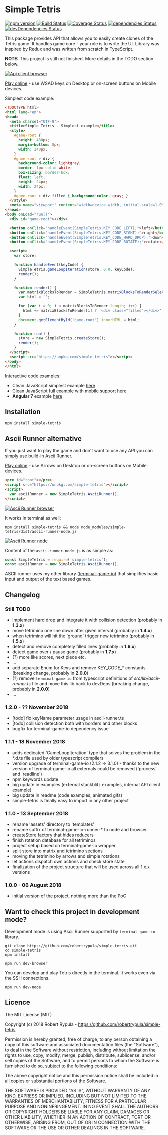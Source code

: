 # Simple Tetris

[![npm version](https://badge.fury.io/js/simple-tetris.svg)](https://badge.fury.io/js/simple-tetris)
[![Build Status](https://travis-ci.org/robertrypula/simple-tetris.svg?branch=master)](https://travis-ci.org/robertrypula/simple-tetris)
[![Coverage Status](https://coveralls.io/repos/github/robertrypula/simple-tetris/badge.svg?branch=master)](https://coveralls.io/github/robertrypula/simple-tetris?branch=master)
[![dependencies Status](https://david-dm.org/robertrypula/simple-tetris/status.svg)](https://david-dm.org/robertrypula/simple-tetris)
[![devDependencies Status](https://david-dm.org/robertrypula/simple-tetris/dev-status.svg)](https://david-dm.org/robertrypula/simple-tetris?type=dev)

This package provides API that allows you to easily create clones of the 
Tetris game. It handles game core - your role is to write the UI. Library
was inspired by Redux and was written from scratch in TypeScript.

**NOTE:** This project is still not finished. More details in the TODO section below.

[![Api client browser](https://cdn.rypula.pl/simple-tetris/api-client-browser.gif)](https://cdn.rypula.pl/simple-tetris/api-client-browser.gif)

[Play online](https://cdn.rypula.pl/simple-tetris/v1.2.0-rc/api-client-browser.html) - use WSAD keys on Desktop or on-screen buttons on Mobile devices.

Simplest code example:

```html
<!DOCTYPE html>
<html lang="en">
<head>
  <meta charset="UTF-8">
  <title>Simple Tetris - Simplest example</title>
  <style>
    #game-root {
      height: 480px;
      margin-bottom: 8px;
      width: 240px;
    }
    #game-root > div {
      background-color: lightgray;
      border: 1px solid white;
      box-sizing: border-box;
      float: left;
      height: 24px;
      width: 24px;
    }
    #game-root > div.filled { background-color: gray; }
  </style>
  <meta name="viewport" content="width=device-width, initial-scale=1.0">
</head>
<body onLoad="run()">
  <div id="game-root"></div>

  <button onClick="handleEvent(SimpleTetris.KEY_CODE_LEFT);">left</button>
  <button onClick="handleEvent(SimpleTetris.KEY_CODE_RIGHT);">right</button>
  <button onClick="handleEvent(SimpleTetris.KEY_CODE_HARD_DROP);">down</button>
  <button onClick="handleEvent(SimpleTetris.KEY_CODE_ROTATE);">rotate</button>

  <script>
    var store;

    function handleEvent(keyCode) {
      SimpleTetris.gameLoopIteration(store, 0.0, keyCode);
      render();
    }

    function render() {
      var matrixBlocksToRender = SimpleTetris.matrixBlocksToRenderSelector(store.getState());
      var html = '';

      for (var i = 0; i < matrixBlocksToRender.length; i++) {
        html += matrixBlocksToRender[i] ? '<div class="filled"></div>' : '<div></div>';
      }
      document.getElementById('game-root').innerHTML = html;
    }

    function run() {
      store = new SimpleTetris.createStore();
      render();
    }
  </script>
  <script src="https://unpkg.com/simple-tetris"></script>
</body>
</html>
```

Interactive code examples:
- Clean JavaScript simplest example [here](https://stackblitz.com/edit/simple-tetris-js-simplest?file=index.html)
- Clean JavaScript full example with mobile support [here](https://stackblitz.com/edit/simple-tetris-js-full?file=index.html)
- **Angular 7** example [here](https://stackblitz.com/edit/simple-tetris-angular?file=src%2Fapp%2Fsimple-tetris%2Fsimple-tetris.component.ts)

## Installation

```
npm install simple-tetris
```

## Ascii Runner alternative

If you just want to play the game and don't want to use any API you can simply use build-in Ascii Runner.

[Play online](https://cdn.rypula.pl/simple-tetris/v1.2.0-rc/ascii-runner-browser.html) - use Arrows on Desktop or on-screen buttons on Mobile devices.

```html
<pre id="root"></pre>
<script src="https://unpkg.com/simple-tetris"></script>
<script>
  var asciiRunner = new SimpleTetris.AsciiRunner();
</script>
```

[![Ascii Runner browser](https://cdn.rypula.pl/simple-tetris/ascii-runner-browser.gif)](https://cdn.rypula.pl/simple-tetris/ascii-runner-browser.gif)

It works in terminal as well:

```
npm install simple-tetris && node node_modules/simple-tetris/dist/ascii-runner-node.js
```

[![Ascii Runner node](https://cdn.rypula.pl/simple-tetris/ascii-runner-node.gif)](https://cdn.rypula.pl/simple-tetris/ascii-runner-node.gif)

Content of the `ascii-runner-node.js` is as simple as:

```javascript
const SimpleTetris = require('simple-tetris');
const asciiRunner = new SimpleTetris.AsciiRunner();
```

ASCII runner uses my other library ([terminal-game-io](https://github.com/robertrypula/terminal-game-io)) 
that simplifies basic input and output of the text based games.

## Changelog

### Still TODO
- implement hard drop and integrate it with collision detection (probably in **1.3.x**)
- move tetrimino one line down after given interval (probably in **1.4.x**) 
- when tetrimino will hit the 'ground' trigger new tetrimino (probably in **1.5.x**)
- detect and remove completely filled lines (probably in **1.6.x**)
- detect game over / pause game (probably in **1.7.x**)
- (?) more like scores, next piece etc.
- ...   
- add separate Enum for Keys and remove KEY_CODE_* constants (breaking change, probably in **2.0.0**)
- (?) remove `terminal-game-io` from typescript definitions of _src/lib/ascii-runner.ts_ file and move this lib back to devDeps (breaking change, probably in **2.0.0**)
- ...

### 1.2.0 - ?? November 2018
- [todo] fix keyName parameter usage in ascii-runner.ts
- [todo] collision detection both with borders and other blocks
- bugfix for terminal-game-io dependency issue

### 1.1.1 - 18 November 2018
- adds dedicated 'GameLoopIteration' type that solves the problem in the *.d.ts file used by older typescript compilers
- version upgrade of terminal-game-io (2.1.2 -> 3.1.0) - thanks to the new version of terminal-game-io all externals could be removed ('process' and 'readline')
- npm keywords update
- big update in examples (external stackblitz examples, internal API client example)
- big update in readme (code examples, animated gifs)
- simple-tetris is finally easy to import in any other project

### 1.1.0 - 13 September 2018
- rename 'assets' directory to 'templates'
- rename suffix of terminal-game-io-runner-* to node and browser
- createStore factory that hides reducers
- finish rotation database for all tetriminos
- project setup based on terminal-game-io wrapper
- split store into matrix and tetrimino sections
- moving the tetrimino by arrows and simple rotations
- let actions dispatch own actions and check store state
- finalization of the project structure that will be used across all 1.x.x versions

### 1.0.0 - 06 August 2018
- initial version of the project, nothing more than the PoC

## Want to check this project in development mode?

Development mode is using Ascii Runner supported by `terminal-game-io` library.

```
git clone https://github.com/robertrypula/simple-tetris.git
cd simple-tetris
npm install

npm run dev-browser
```

You can develop and play Tetris directly in the terminal. It works even via the SSH connections.

```
npm run dev-node
```

## Licence

The MIT License (MIT)

Copyright (c) 2018 Robert Rypuła - https://github.com/robertrypula/simple-tetris

Permission is hereby granted, free of charge, to any person obtaining a copy of
this software and associated documentation files (the "Software"), to deal in
the Software without restriction, including without limitation the rights to
use, copy, modify, merge, publish, distribute, sublicense, and/or sell copies of
the Software, and to permit persons to whom the Software is furnished to do so,
subject to the following conditions:

The above copyright notice and this permission notice shall be included in all
copies or substantial portions of the Software.

THE SOFTWARE IS PROVIDED "AS IS", WITHOUT WARRANTY OF ANY KIND, EXPRESS OR
IMPLIED, INCLUDING BUT NOT LIMITED TO THE WARRANTIES OF MERCHANTABILITY, FITNESS
FOR A PARTICULAR PURPOSE AND NONINFRINGEMENT. IN NO EVENT SHALL THE AUTHORS OR
COPYRIGHT HOLDERS BE LIABLE FOR ANY CLAIM, DAMAGES OR OTHER LIABILITY, WHETHER
IN AN ACTION OF CONTRACT, TORT OR OTHERWISE, ARISING FROM, OUT OF OR IN
CONNECTION WITH THE SOFTWARE OR THE USE OR OTHER DEALINGS IN THE SOFTWARE.
